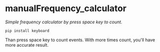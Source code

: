 # manualFrequency_calculator
*Simple frequency calculator by press space key to count.*

```pip install keyboard```

Than press space key to count events. With more times count, you'll have more accurate result.
